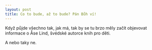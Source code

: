 ```yaml
---
layout: post
title: Co to bude, až to bude? Pán Bůh ví!
---
```


Když půjde všechno tak, jak má, tak by se tu brzo měly začít objevovat informace o Åse Lind, švédské autorce knih pro děti.

A nebo taky ne.